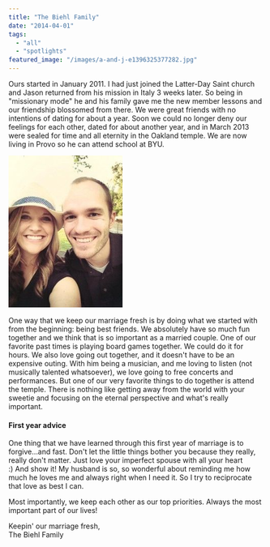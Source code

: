 ```yaml
---
title: "The Biehl Family"
date: "2014-04-01"
tags:
  - "all"
  - "spotlights"
featured_image: "/images/a-and-j-e1396325377282.jpg"
---
```


Ours started in January 2011. I had just joined the Latter-Day Saint church and Jason returned from his mission in Italy 3 weeks later. So being in "missionary mode" he and his family gave me the new member lessons and our friendship blossomed from there. We were great friends with no intentions of dating for about a year. Soon we could no longer deny our feelings for each other, dated for about another year, and in March 2013 were sealed for time and all eternity in the Oakland temple. We are now living in Provo so he can attend school at BYU.

![biehl family, spotlights, newlywed couples, provo newlywed couples, byu newlyweds](/images/a-and-j-3-225x300.jpg)

One way that we keep our marriage fresh is by doing what we started with from the beginning: being best friends. We absolutely have so much fun together and we think that is so important as a married couple. One of our favorite past times is playing board games together. We could do it for hours. We also love going out together, and it doesn't have to be an expensive outing. With him being a musician, and me loving to listen (not musically talented whatsoever), we love going to free concerts and performances. But one of our very favorite things to do together is attend the temple. There is nothing like getting away from the world with your sweetie and focusing on the eternal perspective and what's really important.

#### First year advice

One thing that we have learned through this first year of marriage is to forgive…and fast. Don't let the little things bother you because they really, really don't matter. Just love your imperfect spouse with all your heart :) And show it! My husband is so, so wonderful about reminding me how much he loves me and always right when I need it. So I try to reciprocate that love as best I can.

Most importantly, we keep each other as our top priorities. Always the most important part of our lives!

Keepin' our marriage fresh,   
The Biehl Family
